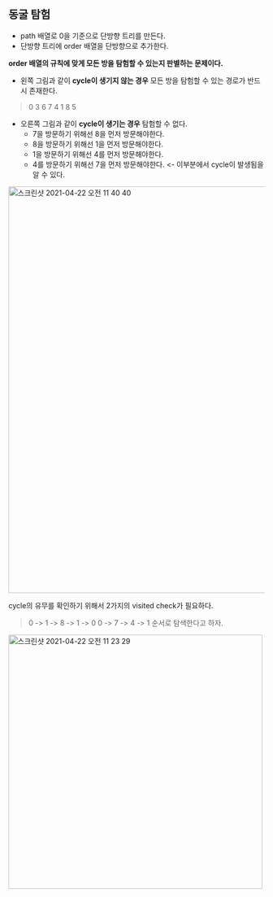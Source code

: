 <h2>동굴 탐험</h2>

- path 배열로 0을 기준으로 단방향 트리를 만든다.<br>
- 단방향 트리에 order 배열을 단방향으로 추가한다.<br>

**order 배열의 규칙에 맞게 모든 방을 탐험할 수 있는지 판별하는 문제이다.**

- 왼쪽 그림과 같이 **cycle이 생기지 않는 경우** 모든 방을 탐험할 수 있는 경로가 반드시 존재한다.<br>
> 0 3 6 7 4 1 8 5

- 오른쪽 그림과 같이 **cycle이 생기는 경우** 탐험할 수 없다.<br>
  - 7을 방문하기 위해선 8을 먼저 방문해야한다.
  - 8을 방문하기 위해선 1을 먼저 방문해야한다.
  - 1을 방문하기 위해선 4를 먼저 방문해야한다.
  - 4를 방문하기 위해선 7을 먼저 방문해야한다. <- 이부분에서 cycle이 발생됨을 알 수 있다.

<img width="800" alt="스크린샷 2021-04-22 오전 11 40 40" src="https://user-images.githubusercontent.com/54436228/115647918-9ad80100-a35f-11eb-9cb4-64726c02c7bc.png">


cycle의 유무를 확인하기 위해서 2가지의 visited check가 필요하다.
> 0 -> 1 -> 8 -> 1 -> 0
> 0 -> 7 -> 4 -> 1 순서로 탐색한다고 하자.

<img width="500" alt="스크린샷 2021-04-22 오전 11 23 29" src="https://user-images.githubusercontent.com/54436228/115646514-3ddb4b80-a35d-11eb-8c35-308e81936bc6.png">

